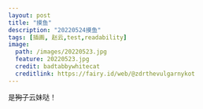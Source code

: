 ```yaml
---
layout: post
title: "摸鱼"
description: "20220524摸鱼"
tags: [插画, 赵云,test,readability]
image:
  path: /images/20220523.jpg
  feature: 20220523.jpg
  credit: badtabbywhitecat
  creditlink: https://fairy.id/web/@zdrthevulgarnykot
---
```


是~~狗子~~云妹哒！

<!--more-->